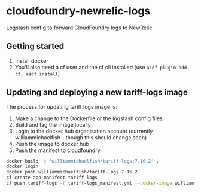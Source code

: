 # cloudfoundry-newrelic-logs

Logstash config to forward CloudFoundry logs to NewRelic

## Getting started

1. Install docker
2. You'll also need a cf user and the cf cli installed (use `asdf plugin add cf; asdf install`)

## Updating and deploying a new tariff-logs image

The process for updating tariff logs image is:

1. Make a change to the Dockerfile or the logstash config files.
2. Build and tag the image locally
3. Login to the docker hub organisation account (currently williammichaelfish - though this should change soon)
4. Push the image to docker hub
5. Push the manifest to cloudfoundry

```bash
docker build -t 'williammichaelfish/tariff-logs:7.16.2' .
docker login
docker push williammichaelfish/tariff-logs:7.16.2
cf create-app-manifest tariff-logs
cf push tariff-logs -f tariff-logs_manifest.yml --docker-image williammichaelfish/tariff-logs:7.16.2
```
